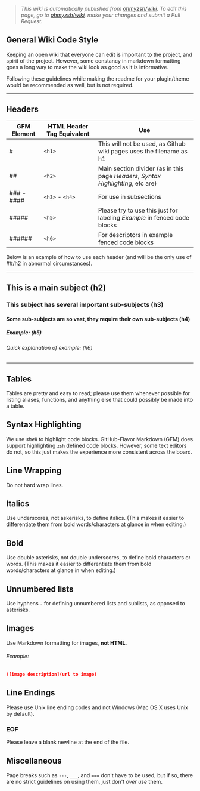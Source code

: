 > _This wiki is automatically published from [ohmyzsh/wiki](https://github.com/ohmyzsh/wiki). To edit this page,_
> _go to [ohmyzsh/wiki](https://github.com/ohmyzsh/wiki), make your changes and submit a Pull Request._

## General Wiki Code Style

Keeping an open wiki that everyone can edit is important to the project, and spirit of the project. However, some constancy in markdown formatting goes a long way to make the wiki look as good as it is informative.

Following these guidelines while making the readme for your plugin/theme would be recommended as well, but is not required.

---

## Headers

| GFM Element | HTML Header Tag Equivalent |                                      Use                                       |
| ----------- | -------------------------- | ------------------------------------------------------------------------------ |
| #           | `<h1>`                     | This will not be used, as Github wiki pages uses the filename as h1             |
| ##          | `<h2>`                     | Main section divider (as in this page _Headers_, _Syntax Highlighting_, etc are) |
| ### - ####  | `<h3>` - `<h4>`            | For use in subsections                                                         |
| #####       | `<h5>`                     | Please try to use this just for labeling _Example_ in fenced code blocks       |
| ######      | `<h6>`                     | For descriptors in example fenced code blocks                                  |

Below is an example of how to use each header (and will be the only use of ##/h2 in abnormal circumstances).

---

## This is a main subject (h2)

### This subject has several important sub-subjects (h3)

#### Some sub-subjects are so vast, they require their own sub-subjects (h4)

##### _Example:_ (h5)

###### _Quick explanation of example:_ (h6)

---

## Tables

Tables are pretty and easy to read; please use them whenever possible for listing aliases, functions, and anything else that could possibly be made into a table.

## Syntax Highlighting

We use _shell_ to highlight code blocks. GitHub-Flavor Markdown (GFM) does support highlighting `zsh` defined code blocks. However, some text editors do not, so this just makes the experience more consistent across the board.

## Line Wrapping

Do not hard wrap lines.

## Italics

Use underscores, not askerisks, to define italics. (This makes it easier to differentiate them from bold words/characters at glance in when editing.)

## Bold

Use double asterisks, not double underscores, to define bold characters or words. (This makes it easier to differentiate them from bold words/characters at glance in when editing.)

## Unnumbered lists

Use hyphens `-` for defining unnumbered lists and sublists, as opposed to asterisks.

## Images

Use Markdown formatting for images, **not HTML**.

###### _Example:_

```markdown
![image description](url to image)
```

## Line Endings

Please use Unix line ending codes and not Windows (Mac OS X uses Unix by default).

### EOF

Please leave a blank newline at the end of the file.

## Miscellaneous

Page breaks such as `---`, `___`, and `===` don't have to be used, but if so, there are no strict guidelines on using them, just don't _over use_ them.
